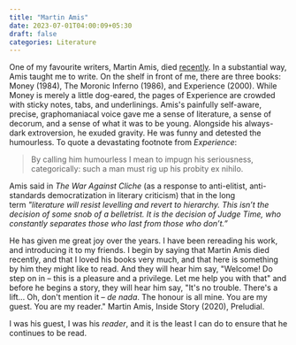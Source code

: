 ```yaml
---
title: "Martin Amis"
date: 2023-07-01T04:00:09+05:30
draft: false
categories: Literature
---
```


One of my favourite writers, Martin Amis, died [recently](https://www.theguardian.com/books/2023/may/20/martin-amis-obituary). In a substantial way, Amis taught me to write. On the shelf in front of me, there are three books: Money (1984), The Moronic Inferno (1986), and Experience (2000). While Money is merely a little dog-eared, the pages of Experience are crowded with sticky notes, tabs, and underlinings. Amis's painfully self-aware, precise, graphomaniacal voice gave me a sense of literature, a sense of decorum, and a sense of what it was to be young. Alongside his always-dark extroversion, he exuded gravity. He was funny and detested the humourless. To quote a devastating footnote from _Experience_: 

> By calling him humourless I mean to impugn his seriousness, categorically: such a man must rig up his probity ex nihilo.

Amis said in _The War Against Cliche_ (as a response to anti-elitist, anti-standards democratization in literary criticism) that in the long term _"literature will resist levelling and revert to hierarchy. This isn’t the decision of some snob of a belletrist. It is the decision of Judge Time, who constantly separates those who last from those who don’t.”_ 

He has given me great joy over the years. I have been rereading his work, and introducing it to my friends. I begin by saying that Martin Amis died recently, and that I loved his books very much, and that here is something by him they might like to read. And they will hear him say, "Welcome! Do step on in – this is a pleasure and a privilege. Let me help you with that" and before he begins a story, they will hear him say, "It's no trouble. There's a lift... Oh, don't mention it – _de nada_. The honour is all mine. You are my guest. You are my reader." Martin Amis, Inside Story (2020), Preludial.

I was his guest, I was his _reader_, and it is the least I can do to ensure that he continues to be read.